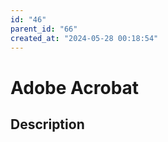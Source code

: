 ```yaml
---
id: "46"
parent_id: "66"
created_at: "2024-05-28 00:18:54"
---
```


# Adobe Acrobat

## Description


